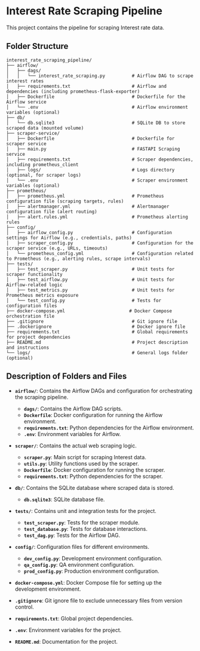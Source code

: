 # Interest Rate Scraping Pipeline

This project contains the pipeline for scraping Interest rate data.

## Folder Structure
```
interest_rate_scraping_pipeline/
├── airflow/
│   ├── dags/
│   │   └── interest_rate_scraping.py          # Airflow DAG to scrape interest rates
│   ├── requirements.txt                       # Airflow and dependencies (including prometheus-flask-exporter)
│   ├── Dockerfile                             # Dockerfile for the Airflow service
│   └── .env                                   # Airflow environment variables (optional)
├── db/
│   └── db.sqlite3                             # SQLite DB to store scraped data (mounted volume)
├── scraper-service/
│   ├── Dockerfile                             # Dockerfile for scraper service
│   ├── main.py                                # FASTAPI Scraping service
│   ├── requirements.txt                       # Scraper dependencies, including prometheus_client
│   ├── logs/                                  # Logs directory (optional, for scraper logs)
│   └── .env                                   # Scraper environment variables (optional)
├── prometheus/
│   ├── prometheus.yml                         # Prometheus configuration file (scraping targets, rules)
│   ├── alertmanager.yml                       # Alertmanager configuration file (alert routing)
│   ├── alert.rules.yml                        # Prometheus alerting rules
├── config/
│   ├── airflow_config.py                      # Configuration settings for Airflow (e.g., credentials, paths)
│   ├── scraper_config.py                      # Configuration for the scraper service (e.g., URLs, timeouts)
│   └── prometheus_config.yml                  # Configuration related to Prometheus (e.g., alerting rules, scrape intervals)
├── tests/
│   ├── test_scraper.py                        # Unit tests for scraper functionality
│   ├── test_airflow.py                        # Unit tests for Airflow-related logic
│   ├── test_metrics.py                        # Unit tests for Prometheus metrics exposure
│   └── test_config.py                         # Tests for configuration files
├── docker-compose.yml                        # Docker Compose orchestration file
├── .gitignore                                 # Git ignore file
├── .dockerignore                              # Docker ignore file
├── requirements.txt                           # Global requirements for project dependencies
├── README.md                                  # Project description and instructions
└── logs/                                      # General logs folder (optional)
```

## Description of Folders and Files

- **`airflow/`**: Contains the Airflow DAGs and configuration for orchestrating the scraping pipeline.
  - **`dags/`**: Contains the Airflow DAG scripts.
  - **`Dockerfile`**: Docker configuration for running the Airflow environment.
  - **`requirements.txt`**: Python dependencies for the Airflow environment.
  - **`.env`**: Environment variables for Airflow.

- **`scraper/`**: Contains the actual web scraping logic.
  - **`scraper.py`**: Main script for scraping Interest data.
  - **`utils.py`**: Utility functions used by the scraper.
  - **`Dockerfile`**: Docker configuration for running the scraper.
  - **`requirements.txt`**: Python dependencies for the scraper.

- **`db/`**: Contains the SQLite database where scraped data is stored.
  - **`db.sqlite3`**: SQLite database file.

- **`tests/`**: Contains unit and integration tests for the project.
  - **`test_scraper.py`**: Tests for the scraper module.
  - **`test_database.py`**: Tests for database interactions.
  - **`test_dag.py`**: Tests for the Airflow DAG.

- **`config/`**: Configuration files for different environments.
  - **`dev_config.py`**: Development environment configuration.
  - **`qa_config.py`**: QA environment configuration.
  - **`prod_config.py`**: Production environment configuration.

- **`docker-compose.yml`**: Docker Compose file for setting up the development environment.

- **`.gitignore`**: Git ignore file to exclude unnecessary files from version control.

- **`requirements.txt`**: Global project dependencies.

- **`.env`**: Environment variables for the project.

- **`README.md`**: Documentation for the project.
